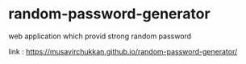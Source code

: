 # random-password-generator
web application which provid strong random password

link : https://musavirchukkan.github.io/random-password-generator/
